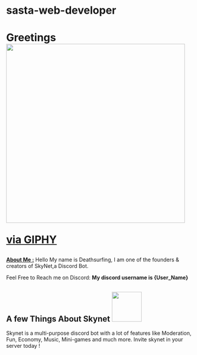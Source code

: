 # sasta-web-developer
<h1> Greetings  <img src="https://giphy.com/embed/3o7TKMt1VVNkHV2PaE" width="480" height="480" frameBorder="0" class="giphy-embed" allowFullScreen></iframe><p><a href="https://giphy.com/gifs/animation-cute-smile-3o7TKMt1VVNkHV2PaE">via GIPHY</a></p></h1>

<p>
<u> <b>About Me :</u></b>   Hello My name is Deathsurfing, I am one of the founders & creators of SkyNet,a Discord Bot.
  
  
  Feel Free to Reach me on Discord:  <strong> My discord username is {User_Name} </strong>
  
  
  <h2> A few Things About Skynet     <img src="https://shitz.cf/botpic.jpg" width="80px"> </h2> 
  Skynet is a multi-purpose discord bot with a lot of features like Moderation, Fun, Economy, Music, Mini-games and much more. Invite skynet in your server today !
  
  


